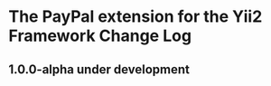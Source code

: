 The PayPal extension for the Yii2 Framework Change Log
==============================================

1.0.0-alpha under development
--------------------------

